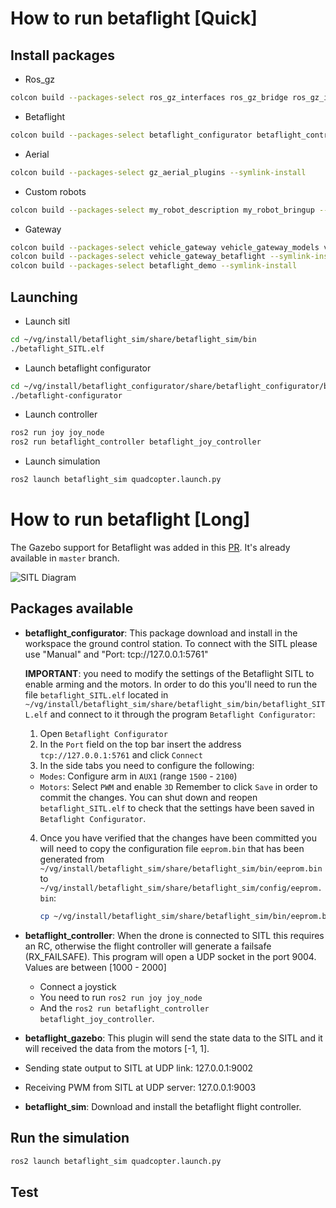 # How to run betaflight [Quick]

## Install packages

- Ros_gz
```bash
colcon build --packages-select ros_gz_interfaces ros_gz_bridge ros_gz_image ros_gz_sim --symlink-install
```

- Betaflight
```bash
colcon build --packages-select betaflight_configurator betaflight_controller betaflight_gazebo betaflight_sim --symlink-install
```

- Aerial
```bash
colcon build --packages-select gz_aerial_plugins --symlink-install
```

- Custom robots
```bash
colcon build --packages-select my_robot_description my_robot_bringup --symlink-install
```

- Gateway 
```bash
colcon build --packages-select vehicle_gateway vehicle_gateway_models vehicle_gateway_worlds msp --symlink-install
colcon build --packages-select vehicle_gateway_betaflight --symlink-install
colcon build --packages-select betaflight_demo --symlink-install
```

## Launching

- Launch sitl
```bash
cd ~/vg/install/betaflight_sim/share/betaflight_sim/bin
./betaflight_SITL.elf
```

- Launch betaflight configurator
```bash
cd ~/vg/install/betaflight_configurator/share/betaflight_configurator/bin
./betaflight-configurator
```

- Launch controller
```bash
ros2 run joy joy_node
ros2 run betaflight_controller betaflight_joy_controller
```

- Launch simulation
```bash
ros2 launch betaflight_sim quadcopter.launch.py
```



# How to run betaflight [Long]

The Gazebo support for Betaflight was added in this [PR](https://github.com/betaflight/betaflight/pull/12346).
It's already available in `master` branch.

![SITL Diagram](_images/betaflight-simulation.drawio.png)

## Packages available

 - **betaflight_configurator**:  This package download and install in the workspace the
 ground control station. To connect with the SITL please use "Manual" and "Port: tcp://127.0.0.1:5761"

    **IMPORTANT**: you need to modify the settings of the Betaflight SITL to enable arming and the motors. In order to do this you'll need to run the file `betaflight_SITL.elf` located in `~/vg/install/betaflight_sim/share/betaflight_sim/bin/betaflight_SITL.elf` and connect to it through the program `Betaflight Configurator`:

    1. Open `Betaflight Configurator`
    2. In the `Port` field on the top bar insert the address `tcp://127.0.0.1:5761` and click `Connect`
    3. In the side tabs you need to configure the following:
      - `Modes`: Configure arm in `AUX1` (range `1500` - `2100`)
      - `Motors`: Select `PWM` and enable `3D`
      Remember to click `Save` in order to commit the changes. You can shut down and reopen `betaflight_SITL.elf` to check that the settings have been saved in `Betaflight Configurator`.
    4. Once you have verified that the changes have been committed you will need to copy the configuration file `eeprom.bin` that has been generated from `~/vg/install/betaflight_sim/share/betaflight_sim/bin/eeprom.bin` to `~/vg/install/betaflight_sim/share/betaflight_sim/config/eeprom.bin`:

        ```bash
        cp ~/vg/install/betaflight_sim/share/betaflight_sim/bin/eeprom.bin ~/vg/install/betaflight_sim/share/betaflight_sim/config/eeprom.bin
        ```

 - **betaflight_controller**: When the drone is connected to SITL this requires an RC, otherwise
 the flight controller will generate a failsafe (RX_FAILSAFE). This program will open a
 UDP socket in the port 9004. Values are between [1000 - 2000]
   - Connect a joystick
   - You need to run `ros2 run joy joy_node`
   - And the `ros2 run betaflight_controller betaflight_joy_controller`.

 - **betaflight_gazebo**: This plugin will send the state data to the SITL and it will received
 the data from the motors [-1, 1].
  - Sending state output to SITL at UDP link: 127.0.0.1:9002
  - Receiving PWM from SITL at UDP server: 127.0.0.1:9003

 - **betaflight_sim**: Download and install the betaflight flight controller.

## Run the simulation

```bash
ros2 launch betaflight_sim quadcopter.launch.py
```

## Test
